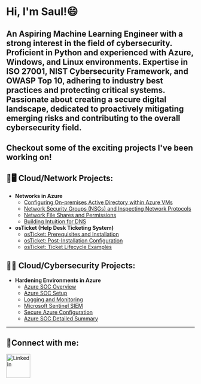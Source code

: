 <h1>Hi, I'm Saul!</a>😄</h1>

<h2>An Aspiring Machine Learning Engineer with a strong interest in the field of cybersecurity. Proficient in Python and experienced with Azure, Windows, and Linux environments. Expertise in ISO 27001, NIST Cybersecurity Framework, and OWASP Top 10, adhering to industry best practices and protecting critical systems. Passionate about creating a secure digital landscape, dedicated to proactively mitigating emerging risks and contributing to the overall cybersecurity field.<h2>

Checkout some of the exciting projects I've been working on!

<h2>📶🖥️ Cloud/Network Projects:</h2>

- <b>Networks in Azure</b>
  - [Configuring On-premises Active Directory within Azure VMs](https://github.com/sfariasjr/Configuring-On-premises-Active-Directory-within-Azure-VMs)
  - [Network Security Groups (NSGs) and Inspecting Network Protocols](https://github.com/sfariasjr/Network-Security-Groups-NSGs-and-Inspecting-Network-Protocols)
  - [Network File Shares and Permissions](https://github.com/sfariasjr/Network-File-Shares-and-Permissions)
  - [Building Intuition for DNS](https://github.com/sfariasjr/Building-Intuition-for-DNS)
- <b>osTicket (Help Desk Ticketing System)</b>
  - [osTicket: Prerequisites and Installation](https://github.com/sfariasjr/osTicket-Prerequisites-and-Installation)
  - [osTicket: Post-Installation Configuration](https://github.com/sfariasjr/osTicketPostConfiguration)
  - [osTicket: Ticket Lifecycle Examples](https://github.com/sfariasjr/osTicket-Ticket-Lifecycle-Examples)

<h2> 🔐🪪 Cloud/Cybersecurity Projects:</h2>

- <b>Hardening Environments in Azure</b>
  - [Azure SOC Overview](https://github.com/sfariasjr/Azure-SOC-Overview/blob/main/README.md)
  - [Azure SOC Setup](https://github.com/sfariasjr/Azure-SOC-Setup)
  - [Logging and Monitoring]()
  - [Microsoft Sentinel SIEM]()
  - [Secure Azure Configuration]()
  - [Azure SOC Detailed Summary]()

---
<h2>🤳Connect with me:</h2>


[<img align="left" alt="LinkedIn" width="64px" src="https://static.vecteezy.com/system/resources/previews/018/930/587/original/linkedin-logo-linkedin-icon-transparent-free-png.png" />][linkedin]



[linkedin]: www.linkedin.com/in/saul-farias-74a92b255
